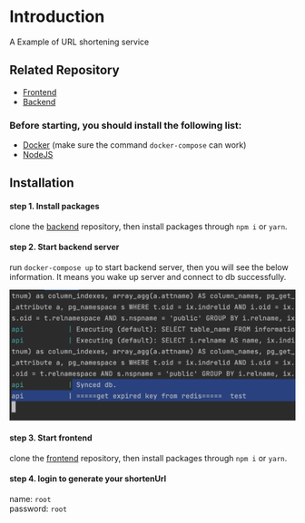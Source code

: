 # Introduction
A Example of URL shortening service

## Related Repository
+ [Frontend](https://github.com/Ruila/url-shortener-frontend)
+ [Backend](https://github.com/Ruila/url-shortener-backend)

### Before starting, you should install the following list:

+ [Docker](https://docs.docker.com/desktop/install/mac-install/) (make sure the command `docker-compose` can work)
+ [NodeJS](https://nodejs.org/en/download)


## Installation

#### step 1. Install packages

clone the [backend](https://github.com/Ruila/url-shortener-backend) repository, then install packages through `npm i` or `yarn`.

#### step 2. Start backend server

run `docker-compose up` to start backend server, then you will see the below information.
It means you wake up server and connect to db successfully.

![docker](./wake-up-docker.png)

#### step 3. Start frontend

clone the [frontend](https://github.com/Ruila/url-shortener-frontend) repository, then install packages through `npm i` or `yarn`.

#### step 4. login to generate your shortenUrl

name: `root` <br/>
password: `root`
